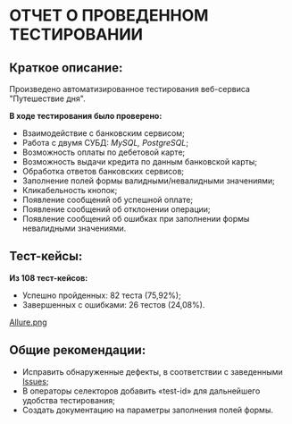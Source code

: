 # ОТЧЕТ О ПРОВЕДЕННОМ ТЕСТИРОВАНИИ
## Краткое описание:

Произведено автоматизированное тестирования веб-сервиса "Путешествие дня".

**В ходе тестирования было проверено:**

* Взаимодействие с банковским сервисом;
* Работа с двумя СУБД: *MySQL, PostgreSQL*;
* Возможность оплаты по дебетовой карте;
* Возможность выдачи кредита по данным банковской карты;
* Обработка ответов банковских сервисов;
* Заполнение полей формы валидными/невалидными значениями;
* Кликабельность кнопок;
* Появление сообщений об успешной оплате;
* Появление сообщений об отклонении операции;
* Появление сообщений об ошибках при заполнении формы невалидными значениями.

## Тест-кейсы:
**Из 108 тест-кейсов:**
* Успешно пройденных: 82 теста (75,92%);
* Завершенных с ошибками: 26 тестов (24,08%).

[Allure.png](![Allure.png](Allure.png))

## Общие рекомендации:
* Исправить обнаруженные дефекты, в соответствии с заведенными [Issues](https://github.com/Aisenkora/ToBuyATour/issues);
* В операторы селекторов добавить «test-id» для дальнейшего удобства тестирования;
* Создать документацию на параметры заполнения полей формы.